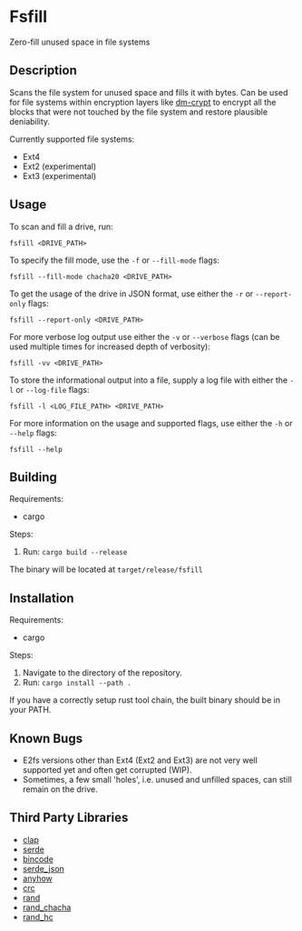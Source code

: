 # Fsfill

Zero-fill unused space in file systems

## Description

Scans the file system for unused space and fills it with bytes.
Can be used for file systems within encryption layers like [dm-crypt](https://wiki.archlinux.org/title/Dm-crypt) to encrypt all the blocks that were not touched by the file system and restore plausible deniability.

Currently supported file systems:
- Ext4
- Ext2 (experimental)
- Ext3 (experimental)

## Usage

To scan and fill a drive, run:
```
fsfill <DRIVE_PATH>
```

To specify the fill mode, use the `-f` or `--fill-mode` flags:
```
fsfill --fill-mode chacha20 <DRIVE_PATH>
```

To get the usage of the drive in JSON format, use either the `-r` or `--report-only` flags:
```
fsfill --report-only <DRIVE_PATH>
```

For more verbose log output use either the `-v` or `--verbose` flags (can be used multiple times for increased depth of verbosity):
```
fsfill -vv <DRIVE_PATH>
```

To store the informational output into a file, supply a log file with either the `-l` or `--log-file` flags:
```
fsfill -l <LOG_FILE_PATH> <DRIVE_PATH>
```

For more information on the usage and supported flags, use either the `-h` or `--help` flags:
```
fsfill --help
```

## Building

Requirements:
- cargo

Steps:
1. Run: `cargo build --release`

The binary will be located at `target/release/fsfill`

## Installation

Requirements:
- cargo

Steps:
1. Navigate to the directory of the repository.
2. Run: `cargo install --path .`

If you have a correctly setup rust tool chain, the built binary should be in your PATH.

## Known Bugs

- E2fs versions other than Ext4 (Ext2 and Ext3) are not very well supported yet and often get corrupted (WIP).
- Sometimes, a few small 'holes', i.e. unused and unfilled spaces, can still remain on the drive.

## Third Party Libraries

- [clap](https://crates.io/crates/clap)
- [serde](https://crates.io/crates/serde)
- [bincode](https://crates.io/crates/bincode)
- [serde_json](https://crates.io/crates/serde_json)
- [anyhow](https://crates.io/crates/anyhow)
- [crc](https://crates.io/crates/crc)
- [rand](https://crates.io/crates/rand)
- [rand_chacha](https://crates.io/crates/rand_chacha)
- [rand_hc](https://crates.io/crates/rand_hc)
